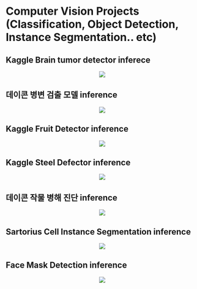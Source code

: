 # Computer Vision Projects (Classification, Object Detection, Instance Segmentation.. etc)

## Kaggle Brain tumor detector inferece
<p align="center">
<img src="https://user-images.githubusercontent.com/49896157/156169460-58d20ee0-de15-44e2-8089-99dff9a3e9ca.png">
</p>

## 데이콘 병변 검출 모델 inference
<p align="center">
<img src="https://user-images.githubusercontent.com/49896157/156169464-c166db07-1119-4d2e-a6d1-d04e405ec687.png">
</p>

## Kaggle Fruit Detector inference
<p align="center">
<img src="https://user-images.githubusercontent.com/49896157/156169467-beae635b-48ad-4192-8880-be7df57e3d97.PNG">
</p>

## Kaggle Steel Defector inference
<p align="center">
<img src="https://user-images.githubusercontent.com/49896157/156169470-58b230fb-68b5-414f-9e87-0b6b31ff46ac.png">
</p>

## 데이콘 작물 병해 진단 inference
<p align="center">
<img src="https://user-images.githubusercontent.com/49896157/157874024-1752e5e9-57a1-4f43-849c-67da78181c69.png">
</p>

## Sartorius Cell Instance Segmentation inference
<p align="center">
<img src="https://user-images.githubusercontent.com/49896157/158388764-a2dd9d99-ec23-456d-8a19-d15e6f803e3d.png">
</p>

## Face Mask Detection inference
<p align="center">
<img src="https://user-images.githubusercontent.com/49896157/158389217-e8d4e142-fd24-4b7e-8132-1fb5545077d3.png">
</p>


